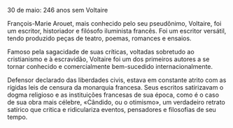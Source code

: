 30 de maio: 246 anos sem Voltaire

François-Marie Arouet, mais conhecido pelo seu pseudônimo, Voltaire, foi um escritor, historiador e filósofo iluminista francês. Foi um escritor versátil, tendo produzido peças de teatro, poemas, romances e ensaios.

Famoso pela sagacidade de suas críticas, voltadas sobretudo ao cristianismo e à escravidão, Voltaire foi um dos primeiros autores a se tornar conhecido e comercialmente bem-sucedido internacionalmente.

Defensor declarado das liberdades civis, estava em constante atrito com as rígidas leis de censura da monarquia francesa. Seus escritos satirizavam o dogma religioso e as instituições francesas de sua época, como é o caso de sua obra mais célebre, «Cândido, ou o otimismo», um verdadeiro retrato satírico que critica e ridiculariza eventos, pensadores e filosofias de seu tempo.
